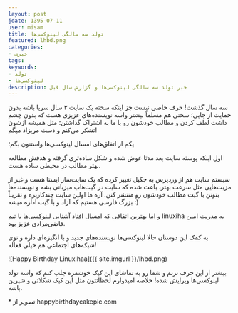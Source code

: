 ```yaml
---
layout: post
jdate: 1395-07-11
user: misam
title: تولد سه سالگی لینوکسی‌ها
featured: lhbd.png
categories:
- خبری
tags:
keywords:
- تولد
- لینوکسی‌ها
description: خبر تولد سه سالگی لینوکسی‌ها و گزارش سال قبل
---
```


سه سال گذشت! حرف خاصی نیست جز اینکه سخته یک سایت ۳ سال سرپا باشه بدون حمایت از جایی؛ سختی هم مسلماً بیشتر واسه نویسنده‌های عزیزی هست که بدون چشم داشت لطف کردن و مطالب خودشون رو با ما به اشتراک گذاشتن؛ مثل همیشه ازشون تشکر می‌کنم و دست مریزاد میگم!

یکم از اتفاق‌های امسال لینوکسی‌ها واستنون بگم؛

اول اینکه پوسته سایت بعد مدتا عوض شده و شکل ساده‌تری گرفته و هدفش مطالعه بهتر مطالب در محیطی ساده هست.

سیستم سایت هم از وردپرس به جکیل تغییر کرده که یک سایت‌ساز ایستا هست و غیر از مزیت‌هایی مثل سرعت بهتر، باعث شده که سایت در گیت‌هاب میزبانی بشه و نویسنده‌ها بتونن با گیت مطالب خودشون رو منتشر کنن. آره ما اولین سایت چندکاربره و تقریباً بزرگ فارسی هستیم که آزاد و با گیت اداره میشه :)

و اما بهترین اتفاقی که امسال افتاد آشنایی لینوکسی‌ها با تیم linuxiha به مدریت امین قاضی‌مرادی عزیز بود.

به کمک این دوستان حالا لینوکسی‌ها نویسنده‌های جدید و با انگیزه‌ای داره و توی شبکه‌های اجتماعی هم خیلی فعاله!

![Happy Birthday Linuxihaa]({{ site.imgurl }}/lhbd.png)

بیشتر از این حرف نزنم و شما رو به تماشای این کیک خوشمزه جلب کنم که واسه تولد لینوکسی‌ها ویرایش شده! خلاصه امیدوارم لحظاتتون مثل این کیک شکلاتی و شیرین باشه.

\* تصویر از happybirthdaycakepic.com
